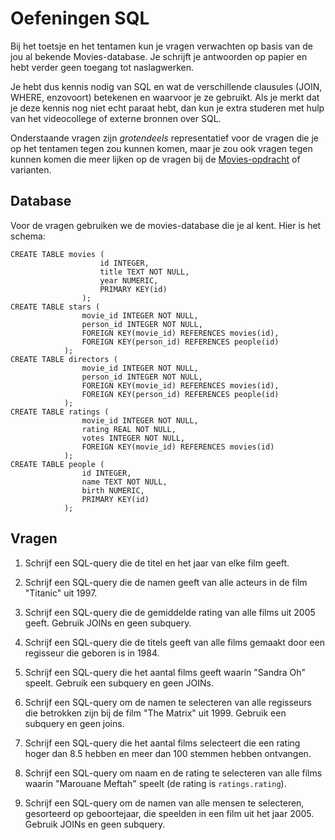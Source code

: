 # Oefeningen SQL

Bij het toetsje en het tentamen kun je vragen verwachten op basis van de jou al bekende Movies-database. Je schrijft je antwoorden op papier en hebt verder geen toegang tot naslagwerken.

Je hebt dus kennis nodig van SQL en wat de verschillende clausules (JOIN, WHERE, enzovoort) betekenen en waarvoor je ze gebruikt. Als je merkt dat je deze kennis nog niet echt paraat hebt, dan kun je extra studeren met hulp van het videocollege of externe bronnen over SQL.

Onderstaande vragen zijn *grotendeels* representatief voor de vragen die je op het tentamen tegen zou kunnen komen, maar je zou ook vragen tegen kunnen komen die meer lijken op de vragen bij de [Movies-opdracht](/databases/movies) of varianten.

## Database

Voor de vragen gebruiken we de movies-database die je al kent. Hier is het schema:

    CREATE TABLE movies (
                        id INTEGER,
                        title TEXT NOT NULL,
                        year NUMERIC,
                        PRIMARY KEY(id)
                    );
    CREATE TABLE stars (
                    movie_id INTEGER NOT NULL,
                    person_id INTEGER NOT NULL,
                    FOREIGN KEY(movie_id) REFERENCES movies(id),
                    FOREIGN KEY(person_id) REFERENCES people(id)
                );
    CREATE TABLE directors (
                    movie_id INTEGER NOT NULL,
                    person_id INTEGER NOT NULL,
                    FOREIGN KEY(movie_id) REFERENCES movies(id),
                    FOREIGN KEY(person_id) REFERENCES people(id)
                );
    CREATE TABLE ratings (
                    movie_id INTEGER NOT NULL,
                    rating REAL NOT NULL,
                    votes INTEGER NOT NULL,
                    FOREIGN KEY(movie_id) REFERENCES movies(id)
                );
    CREATE TABLE people (
                    id INTEGER,
                    name TEXT NOT NULL,
                    birth NUMERIC,
                    PRIMARY KEY(id)
                );

## Vragen

1. Schrijf een SQL-query die de titel en het jaar van elke film geeft.

2. Schrijf een SQL-query die de namen geeft van alle acteurs in de film "Titanic" uit 1997.

3. Schrijf een SQL-query die de gemiddelde rating van alle films uit 2005 geeft. Gebruik JOINs en geen subquery.

4. Schrijf een SQL-query die de titels geeft van alle films gemaakt door een regisseur die geboren is in 1984.

5. Schrijf een SQL-query die het aantal films geeft waarin "Sandra Oh" speelt. Gebruik een subquery en geen JOINs.

6. Schrijf een SQL-query om de namen te selecteren van alle regisseurs die betrokken zijn bij de film "The Matrix" uit 1999. Gebruik een subquery en geen joins.

7. Schrijf een SQL-query die het aantal films selecteert die een rating hoger dan 8.5 hebben en meer dan 100 stemmen hebben ontvangen.

8. Schrijf een SQL-query om naam en de rating te selecteren van alle films waarin "Marouane Meftah" speelt (de rating is `ratings.rating`).

9. Schrijf een SQL-query om de namen van alle mensen te selecteren, gesorteerd op geboortejaar, die speelden in een film uit het jaar 2005. Gebruik JOINs en geen subquery.

